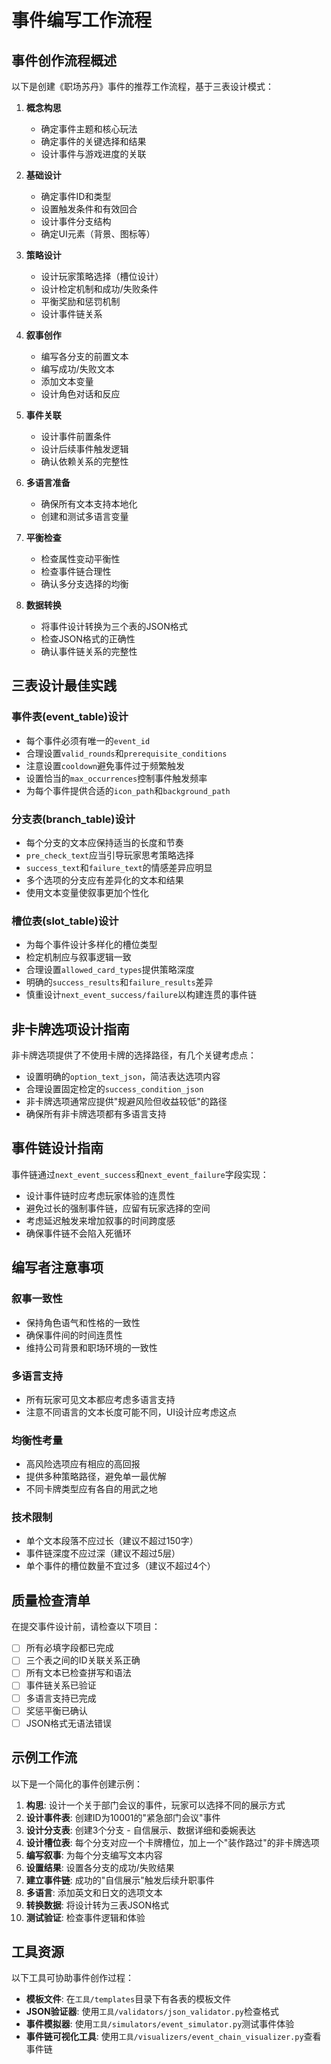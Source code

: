 # 事件编写工作流程

## 事件创作流程概述

以下是创建《职场苏丹》事件的推荐工作流程，基于三表设计模式：

1. **概念构思**
   - 确定事件主题和核心玩法
   - 确定事件的关键选择和结果
   - 设计事件与游戏进度的关联

2. **基础设计**
   - 确定事件ID和类型
   - 设置触发条件和有效回合
   - 设计事件分支结构
   - 确定UI元素（背景、图标等）

3. **策略设计**
   - 设计玩家策略选择（槽位设计）
   - 设计检定机制和成功/失败条件
   - 平衡奖励和惩罚机制
   - 设计事件链关系

4. **叙事创作**
   - 编写各分支的前置文本
   - 编写成功/失败文本
   - 添加文本变量
   - 设计角色对话和反应

5. **事件关联**
   - 设计事件前置条件
   - 设计后续事件触发逻辑
   - 确认依赖关系的完整性

6. **多语言准备**
   - 确保所有文本支持本地化
   - 创建和测试多语言变量

7. **平衡检查**
   - 检查属性变动平衡性
   - 检查事件链合理性
   - 确认多分支选择的均衡

8. **数据转换**
   - 将事件设计转换为三个表的JSON格式
   - 检查JSON格式的正确性
   - 确认事件链关系的完整性

## 三表设计最佳实践

### 事件表(event_table)设计

- 每个事件必须有唯一的`event_id`
- 合理设置`valid_rounds`和`prerequisite_conditions`
- 注意设置`cooldown`避免事件过于频繁触发
- 设置恰当的`max_occurrences`控制事件触发频率
- 为每个事件提供合适的`icon_path`和`background_path`

### 分支表(branch_table)设计

- 每个分支的文本应保持适当的长度和节奏
- `pre_check_text`应当引导玩家思考策略选择
- `success_text`和`failure_text`的情感差异应明显
- 多个选项的分支应有差异化的文本和结果
- 使用文本变量使叙事更加个性化

### 槽位表(slot_table)设计

- 为每个事件设计多样化的槽位类型
- 检定机制应与叙事逻辑一致
- 合理设置`allowed_card_types`提供策略深度
- 明确的`success_results`和`failure_results`差异
- 慎重设计`next_event_success/failure`以构建连贯的事件链

## 非卡牌选项设计指南

非卡牌选项提供了不使用卡牌的选择路径，有几个关键考虑点：

- 设置明确的`option_text_json`，简洁表达选项内容
- 合理设置固定检定的`success_condition_json`
- 非卡牌选项通常应提供"规避风险但收益较低"的路径
- 确保所有非卡牌选项都有多语言支持

## 事件链设计指南

事件链通过`next_event_success`和`next_event_failure`字段实现：

- 设计事件链时应考虑玩家体验的连贯性
- 避免过长的强制事件链，应留有玩家选择的空间
- 考虑延迟触发来增加叙事的时间跨度感
- 确保事件链不会陷入死循环

## 编写者注意事项

### 叙事一致性

- 保持角色语气和性格的一致性
- 确保事件间的时间连贯性
- 维持公司背景和职场环境的一致性

### 多语言支持

- 所有玩家可见文本都应考虑多语言支持
- 注意不同语言的文本长度可能不同，UI设计应考虑这点

### 均衡性考量

- 高风险选项应有相应的高回报
- 提供多种策略路径，避免单一最优解
- 不同卡牌类型应有各自的用武之地

### 技术限制

- 单个文本段落不应过长（建议不超过150字）
- 事件链深度不应过深（建议不超过5层）
- 单个事件的槽位数量不宜过多（建议不超过4个）

## 质量检查清单

在提交事件设计前，请检查以下项目：

- [ ] 所有必填字段都已完成
- [ ] 三个表之间的ID关联关系正确
- [ ] 所有文本已检查拼写和语法
- [ ] 事件链关系已验证
- [ ] 多语言支持已完成
- [ ] 奖惩平衡已确认
- [ ] JSON格式无语法错误

## 示例工作流

以下是一个简化的事件创建示例：

1. **构思**: 设计一个关于部门会议的事件，玩家可以选择不同的展示方式
2. **设计事件表**: 创建ID为10001的"紧急部门会议"事件
3. **设计分支表**: 创建3个分支 - 自信展示、数据详细和委婉表达
4. **设计槽位表**: 每个分支对应一个卡牌槽位，加上一个"装作路过"的非卡牌选项
5. **编写叙事**: 为每个分支编写文本内容
6. **设置结果**: 设置各分支的成功/失败结果
7. **建立事件链**: 成功的"自信展示"触发后续升职事件
8. **多语言**: 添加英文和日文的选项文本
9. **转换数据**: 将设计转为三表JSON格式
10. **测试验证**: 检查事件逻辑和体验

## 工具资源

以下工具可协助事件创作过程：

- **模板文件**: 在`工具/templates`目录下有各表的模板文件
- **JSON验证器**: 使用`工具/validators/json_validator.py`检查格式
- **事件模拟器**: 使用`工具/simulators/event_simulator.py`测试事件体验
- **事件链可视化工具**: 使用`工具/visualizers/event_chain_visualizer.py`查看事件链 